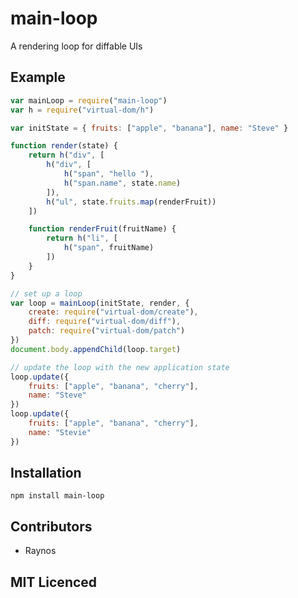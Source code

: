 # main-loop

<!--
    [![build status][1]][2]
    [![NPM version][3]][4]
    [![Coverage Status][5]][6]
    [![gemnasium Dependency Status][7]][8]
    [![Davis Dependency status][9]][10]
-->

<!-- [![browser support][11]][12] -->

A rendering loop for diffable UIs

## Example

```js
var mainLoop = require("main-loop")
var h = require("virtual-dom/h")

var initState = { fruits: ["apple", "banana"], name: "Steve" }

function render(state) {
    return h("div", [
        h("div", [
            h("span", "hello "),
            h("span.name", state.name)
        ]),
        h("ul", state.fruits.map(renderFruit))
    ])

    function renderFruit(fruitName) {
        return h("li", [
            h("span", fruitName)
        ])
    }
}

// set up a loop
var loop = mainLoop(initState, render, {
    create: require("virtual-dom/create"),
    diff: require("virtual-dom/diff"),
    patch: require("virtual-dom/patch")
})
document.body.appendChild(loop.target)

// update the loop with the new application state
loop.update({
    fruits: ["apple", "banana", "cherry"],
    name: "Steve"
})
loop.update({
    fruits: ["apple", "banana", "cherry"],
    name: "Stevie"
})
```

## Installation

`npm install main-loop`

## Contributors

 - Raynos

## MIT Licenced

  [1]: https://secure.travis-ci.org/Raynos/main-loop.png
  [2]: https://travis-ci.org/Raynos/main-loop
  [3]: https://badge.fury.io/js/main-loop.png
  [4]: https://badge.fury.io/js/main-loop
  [5]: https://coveralls.io/repos/Raynos/main-loop/badge.png
  [6]: https://coveralls.io/r/Raynos/main-loop
  [7]: https://gemnasium.com/Raynos/main-loop.png
  [8]: https://gemnasium.com/Raynos/main-loop
  [9]: https://david-dm.org/Raynos/main-loop.png
  [10]: https://david-dm.org/Raynos/main-loop
  [11]: https://ci.testling.com/Raynos/main-loop.png
  [12]: https://ci.testling.com/Raynos/main-loop
